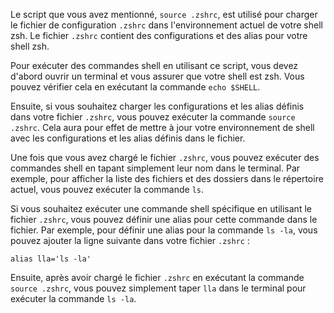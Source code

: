 Le script que vous avez mentionné, `source .zshrc`, est utilisé pour charger le fichier de configuration `.zshrc` dans l'environnement actuel de votre shell zsh. Le fichier `.zshrc` contient des configurations et des alias pour votre shell zsh.

Pour exécuter des commandes shell en utilisant ce script, vous devez d'abord ouvrir un terminal et vous assurer que votre shell est zsh. Vous pouvez vérifier cela en exécutant la commande `echo $SHELL`.

Ensuite, si vous souhaitez charger les configurations et les alias définis dans votre fichier `.zshrc`, vous pouvez exécuter la commande `source .zshrc`. Cela aura pour effet de mettre à jour votre environnement de shell avec les configurations et les alias définis dans le fichier.

Une fois que vous avez chargé le fichier `.zshrc`, vous pouvez exécuter des commandes shell en tapant simplement leur nom dans le terminal. Par exemple, pour afficher la liste des fichiers et des dossiers dans le répertoire actuel, vous pouvez exécuter la commande `ls`.

Si vous souhaitez exécuter une commande shell spécifique en utilisant le fichier `.zshrc`, vous pouvez définir une alias pour cette commande dans le fichier. Par exemple, pour définir une alias pour la commande `ls -la`, vous pouvez ajouter la ligne suivante dans votre fichier `.zshrc` :

`alias lla='ls -la'`

Ensuite, après avoir chargé le fichier `.zshrc` en exécutant la commande `source .zshrc`, vous pouvez simplement taper `lla` dans le terminal pour exécuter la commande `ls -la`.